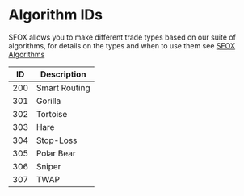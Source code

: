 # Algorithm IDs

SFOX allows you to make different trade types based on our suite of algorithms, for details on the types and when to use them see [SFOX Algorithms](https://www.sfox.com/algos.html)

ID | Description
--------- | -----------
200 | Smart Routing
301 | Gorilla
302 | Tortoise
303 | Hare
304 | Stop-Loss
305 | Polar Bear
306 | Sniper
307 | TWAP
